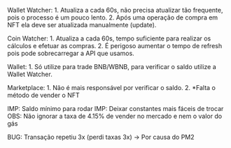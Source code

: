 Wallet Watcher:
	1. Atualiza a cada 60s, não precisa atualizar tão frequente, pois o processo é um pouco lento.
	2. Após uma operação de compra em NFT ela deve ser atualizada manualmente (update).

Coin Watcher:
	1. Atualiza a cada 60s, tempo suficiente para realizar os cálculos e efetuar as compras.
	2. É perigoso aumentar o tempo de refresh pois pode sobrecarregar a API que usamos.

Wallet: 
	1. Só utilize para trade BNB/WBNB, para verificar o saldo utilize a Wallet Watcher.

Marketplace:
	1. Não é mais responsável por verificar o saldo.
	2. *Falta o método de vender o NFT


IMP: Saldo mínimo para rodar
IMP: Deixar constantes mais fáceis de trocar
OBS: Não ignorar a taxa de 4.15% de vender no mercado e nem o valor do gás

BUG: Transação repetiu 3x (perdi taxas 3x) -> Por causa do PM2